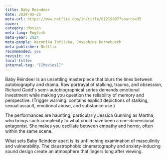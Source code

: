 ```yaml
---
title: Baby Reindeer
date: 2024-05-25
meta-url: https://www.netflix.com/in/title/81219887?source=35
cover: 
category: Movies
meta-lang: English
meta-year: 2024
meta-people: Weronika Tofilska, Josephine Bornebusch
meta-publisher: Netflix
recommended: yes
revisit: no
local-title: 
internal-tag: "[[Movies]]"
---
```

Baby Reindeer is an unsettling masterpiece that blurs the lines between autobiography and drama. Raw portrayal of stalking, trauma, and obsession, Richard Gadd's semi-autobiographical series demands emotional investment while making you question the reliability of memory and perspective. (Trigger warning: contains explicit depictions of stalking, sexual assault, emotional abuse, and substance use.)

The performances are haunting, particularly Jessica Gunning as Martha, who brings such complexity to what could have been a one-dimensional antagonist. She makes you oscillate between empathy and horror, often within the same scene. 

What sets Baby Reindeer apart is its unflinching examination of masculinity and vulnerability. The claustrophobic cinematography and anxiety-inducing sound design create an atmosphere that lingers long after viewing.

